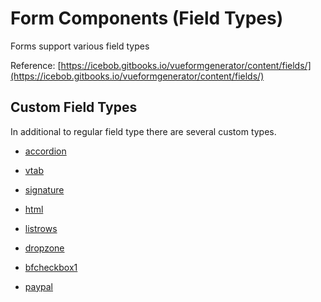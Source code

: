 # Form Components \(Field Types\)
Forms support various field types

Reference: [https://icebob.gitbooks.io/vueformgenerator/content/fields/](https://icebob.gitbooks.io/vueformgenerator/content/fields/)



## Custom Field Types
In additional to regular field type there are several custom types.

* [accordion](/forms/addition-form-types/accordion.md)

* [vtab](//other_services/authentication.md)

* [signature](/forms/addition-form-types/signature.md) 

* [html](/forms/addition-form-types/html.md)

* [listrows](/forms/addition-form-types/listrows.md)

* [dropzone](/forms/fieldtypes/dropzone.md)

* [bfcheckbox1](/forms/addition-form-types/bfcheckbox1)

* [paypal](/forms/addition-form-types/paypal)




 

